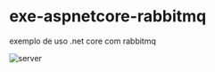# exe-aspnetcore-rabbitmq
exemplo de uso .net core com rabbitmq


![server](https://user-images.githubusercontent.com/57222014/72640513-c1caaa80-3946-11ea-9a28-fb36c71fa507.png)

